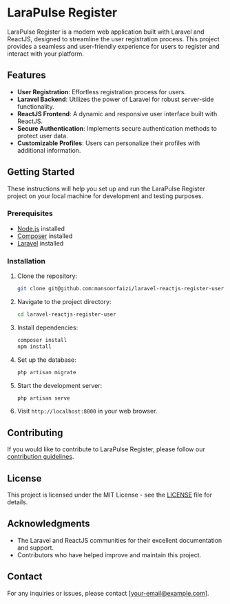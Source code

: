 # LaraPulse Register

LaraPulse Register is a modern web application built with Laravel and ReactJS, designed to streamline the user registration process. This project provides a seamless and user-friendly experience for users to register and interact with your platform.

## Features

- **User Registration**: Effortless registration process for users.
- **Laravel Backend**: Utilizes the power of Laravel for robust server-side functionality.
- **ReactJS Frontend**: A dynamic and responsive user interface built with ReactJS.
- **Secure Authentication**: Implements secure authentication methods to protect user data.
- **Customizable Profiles**: Users can personalize their profiles with additional information.

## Getting Started

These instructions will help you set up and run the LaraPulse Register project on your local machine for development and testing purposes.

### Prerequisites

- [Node.js](https://nodejs.org/) installed
- [Composer](https://getcomposer.org/) installed
- [Laravel](https://laravel.com/) installed

### Installation

1. Clone the repository:

    ```bash
    git clone git@github.com:mansoorfaizi/laravel-reactjs-register-user.git
    ```

2. Navigate to the project directory:

    ```bash
    cd laravel-reactjs-register-user
    ```

3. Install dependencies:

    ```bash
    composer install
    npm install
    ```

4. Set up the database:

    ```bash
    php artisan migrate
    ```

5. Start the development server:

    ```bash
    php artisan serve
    ```

6. Visit `http://localhost:8000` in your web browser.

## Contributing

If you would like to contribute to LaraPulse Register, please follow our [contribution guidelines](CONTRIBUTING.md).

## License

This project is licensed under the MIT License - see the [LICENSE](LICENSE) file for details.

## Acknowledgments

- The Laravel and ReactJS communities for their excellent documentation and support.
- Contributors who have helped improve and maintain this project.

## Contact

For any inquiries or issues, please contact [your-email@example.com].

